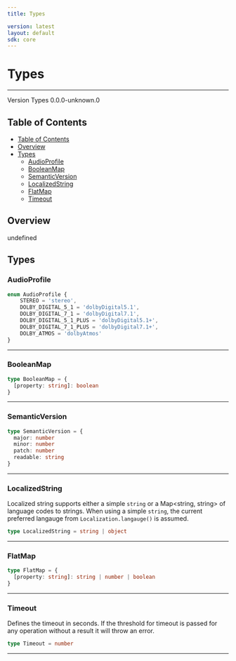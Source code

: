 ```yaml
---
title: Types

version: latest
layout: default
sdk: core
---
```


# Types
---
Version Types 0.0.0-unknown.0

## Table of Contents
   - [Table of Contents](#table-of-contents)
   - [Overview](#overview)
   - [Types](#types)
     - [AudioProfile](#audioprofile)
     - [BooleanMap](#booleanmap)
     - [SemanticVersion](#semanticversion)
     - [LocalizedString](#localizedstring)
     - [FlatMap](#flatmap)
     - [Timeout](#timeout)


## Overview
 undefined

## Types

### AudioProfile



```typescript
enum AudioProfile {
	STEREO = 'stereo',
	DOLBY_DIGITAL_5_1 = 'dolbyDigital5.1',
	DOLBY_DIGITAL_7_1 = 'dolbyDigital7.1',
	DOLBY_DIGITAL_5_1_PLUS = 'dolbyDigital5.1+',
	DOLBY_DIGITAL_7_1_PLUS = 'dolbyDigital7.1+',
	DOLBY_ATMOS = 'dolbyAtmos'
}

```



---
### BooleanMap



```typescript
type BooleanMap = {
  [property: string]: boolean
}
```



---
### SemanticVersion



```typescript
type SemanticVersion = {
  major: number
  minor: number
  patch: number
  readable: string
}
```



---
### LocalizedString

Localized string supports either a simple `string` or a Map<string, string> of language codes to strings. When using a simple `string`, the current preferred langauge from `Localization.langauge()` is assumed.

```typescript
type LocalizedString = string | object
```



---
### FlatMap



```typescript
type FlatMap = {
  [property: string]: string | number | boolean
}
```



---
### Timeout

Defines the timeout in seconds. If the threshold for timeout is passed for any operation without a result it will throw an error.

```typescript
type Timeout = number
```



---